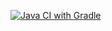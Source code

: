 [![Java CI with Gradle](https://github.com/DenIvanof/AT_Z5_1/actions/workflows/gradle.yml/badge.svg)](https://github.com/DenIvanof/AT_Z5_1/actions/workflows/gradle.yml)
